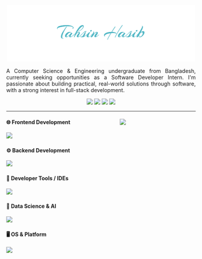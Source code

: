 
<div align="center">
  <p><img src="img/signature_1.png"</p>
  <p align="justify">A Computer Science & Engineering undergraduate from Bangladesh, currently seeking opportunities as a Software Developer Intern. I'm passionate about building practical, real-world solutions through software, with a strong interest in full-stack development.</p>
</div>

<div align="center">
<a href="https://drive.google.com/file/d/1XuPw0mz_IlVQLcXsanrZUjjnwdKbLUlL/view?usp=drive_link"><img src="https://img.shields.io/badge/TahsinHasibCV-255E63?style=flat&logo=About.me&logoColor=white"></a>
<a href="https://stackoverflow.com/users/21026575/tahsin-hasib"><img src = "https://aleen42.github.io/badges/src/stackoverflow.svg"></a>
  <a href="https://codeforces.com/profile/tahsinhasib"><img src = "https://codeforces-readme-stats.vercel.app/api/badge?username=tahsinhasib"></a>
  <a href="https://leetcode.com/tahsinhasib/"><img src = "https://img.shields.io/badge/-LeetCode-FFA116?style=flat&logo=LeetCode&logoColor=black"></a>
</div>

---


<div align="left">
  <img align="right" src = "https://github-readme-stats.vercel.app/api/top-langs/?username=tahsinhasib&show_icons=true&theme=github_dark&count_private=true&hide_border=true&layout=donut&langs_count=15&hide_title=false" width="40%">
  <h4>🌐 Frontend Development</h4>
  <img src="https://skillicons.dev/icons?i=html,css,js,typescript,bootstrap,tailwindcss,nextjs&perline=6"/>
  <h4>⚙️ Backend Development</h4>
  <img src="https://skillicons.dev/icons?i=nestjs,nodejs,dotnet,cs,mysql,postgres&perline=6"/>
  <h4>🔧 Developer Tools / IDEs</h4>
  <img src="https://skillicons.dev/icons?i=vscode,visualstudio,sublime,pycharm,figma,autocad,ps&perline=6"/>
  <h4>🧠 Data Science & AI</h4>
  <img src="https://skillicons.dev/icons?i=r,python,tensorflow"/>
  <h4>🖥️ OS & Platform</h4>
  <img src="https://skillicons.dev/icons?i=windows,ubuntu"/>
</div>





